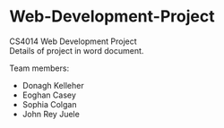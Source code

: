 # Web-Development-Project
CS4014 Web Development Project <br >
Details of project in word document.

Team members:
- Donagh Kelleher
- Eoghan Casey
- Sophia Colgan
- John Rey Juele
